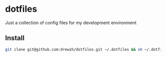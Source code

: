 # dotfiles
Just a collection of config files for my development environment

## Install
```bash
git clone git@github.com:drewzh/dotfiles.git ~/.dotfiles && sh ~/.dotfiles/install
```
